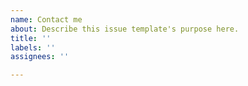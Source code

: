 ```yaml
---
name: Contact me
about: Describe this issue template's purpose here.
title: ''
labels: ''
assignees: ''

---
```



